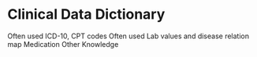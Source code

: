 # Clinical Data Dictionary 
Often used ICD-10, CPT codes
Often used Lab values and disease relation map
Medication
Other Knowledge 
